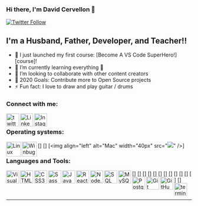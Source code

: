 ### Hi there, I'm David Cervellon 👋 

[![Twitter Follow](https://img.shields.io/twitter/follow/Davesr72?color=1DA1F2&logo=twitter&style=for-the-badge)](https://twitter.com/Davesr72)

## I'm a Husband, Father, Developer, and Teacher!!

- 🔭 I just launched my first course: [Become A VS Code SuperHero!][course]!
- 🌱 I’m currently learning everything 🤣
- 👯 I’m looking to collaborate with other content creators
- 🥅 2020 Goals: Contribute more to Open Source projects
- ⚡ Fun fact: I love to draw and play guitar / drums

### Connect with me:

[<img align="left" alt="twitter.com/Davesr72" width="35px" src="https://img.icons8.com/color/96/000000/twitter--v1.png" />][twitter]
[<img align="left" alt="LinkedIn" width="35px" src="https://img.icons8.com/color/96/000000/linkedin.png" />][linkedin]
[<img align="left" alt="Instagram" width="35px" src="https://img.icons8.com/fluency/48/000000/instagram-new.png" />][instagram]

<br />

### Operating systems:
[<img align="left" alt="Linux" width="40px" src="https://img.icons8.com/color/48/000000/linux--v1.png" />]
[<img align="left" alt="Winbugs" width="40px" src="https://img.icons8.com/color/48/000000/windows-10.png" />]
[<img align="left" alt="Mac" width="40px" src="<img src="https://img.icons8.com/color/48/000000/mac-logo.png"/>" />]

### Languages and Tools:

[<img align="left" alt="Visual Studio Code" width="35px" src="https://img.icons8.com/fluency/48/000000/visual-studio-code-2019.png" />]
[<img align="left" alt="HTML5" width="35px" src="https://img.icons8.com/color/48/000000/html-5--v1.png" />]
[<img align="left" alt="CSS3" width="35px" src="https://img.icons8.com/color/48/000000/css3.png" />]
[<img align="left" alt="Sass" width="35px" src="https://img.icons8.com/color/48/000000/sass-avatar.png" />]
[<img align="left" alt="JavaScript" width="35px" src="https://img.icons8.com/color/48/000000/javascript--v1.png" />]
[<img align="left" alt="React" width="35px" src="https://img.icons8.com/ultraviolet/40/000000/react--v1.png" />]
[<img align="left" alt="Node.js" width="35px" src="https://img.icons8.com/color/96/000000/nodejs.png" />]
[<img align="left" alt="SQL" width="35px" src="https://img.icons8.com/external-flat-juicy-fish/60/000000/external-sql-coding-and-development-flat-flat-juicy-fish.png" />]
[<img align="left" alt="MySQL" width="35px" src="https://img.icons8.com/fluency/48/000000/mysql-logo.png" />]
[<img align="left" alt="Postgresql" width="35px" src="https://img.icons8.com/color/48/000000/postgreesql.png" />]
[<img align="left" alt="Git" width="35px" src="https://img.icons8.com/color/48/000000/git.png" />]
[<img align="left" alt="GitHub" width="35px" src="https://img.icons8.com/ios-filled/50/000000/github.png" />]
[<img align="left" alt="terminal" width="35px" src="https://img.icons8.com/plasticine/100/000000/bash.png" />]

<br />

---

[twitter]: https://twitter.com/Davesr72
[instagram]: https://www.instagram.com/david_servell/
[linkedin]: https://www.linkedin.com/in/david-cervellon/


